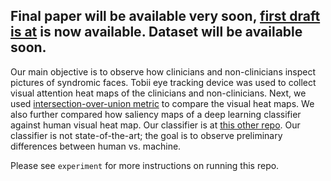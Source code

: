 ## Final paper will be available very soon, [first draft is at](https://www.medrxiv.org/content/10.1101/2023.07.26.23293119v1) is now available. Dataset will be available soon.

Our main objective is to observe how clinicians and non-clinicians inspect pictures of syndromic faces. Tobii eye tracking device was used to collect visual attention heat maps of the clinicians and non-clinicians. Next, we used [intersection-over-union metric](https://www.nature.com/articles/s42256-022-00536-x) to compare the visual heat maps. We also further compared how saliency maps of a deep learning classifier against human visual heat map. Our classifier is at [this other repo](https://github.com/datduong/classify-syndromic-faces). Our classifier is not state-of-the-art; the goal is to observe preliminary differences between human vs. machine. 

Please see `experiment` for more instructions on running this repo. 
